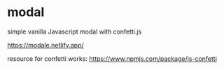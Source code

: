 # modal
simple vanilla Javascript modal with confetti.js

https://modale.netlify.app/

resource for confetti works: https://www.npmjs.com/package/js-confetti

